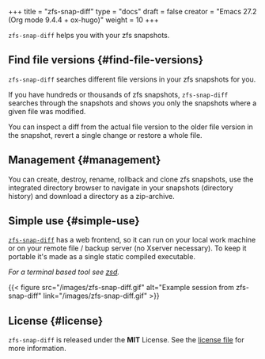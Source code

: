 +++
title = "zfs-snap-diff"
type = "docs"
draft = false
creator = "Emacs 27.2 (Org mode 9.4.4 + ox-hugo)"
weight = 10
+++

`zfs-snap-diff` helps you with your zfs snapshots.


## Find file versions {#find-file-versions}

`zfs-snap-diff` searches different file versions in your zfs snapshots for you.

If you have hundreds or thousands of zfs snapshots, `zfs-snap-diff` searches through
the snapshots and shows you only the snapshots where a given file was modified.

You can inspect a diff from the actual file version to the older file version in the
snapshot, revert a single change or restore a whole file.


## Management {#management}

You can create, destroy, rename, rollback and clone zfs snapshots, use the integrated directory browser to
navigate in your snapshots (directory history) and download a directory as a zip-archive.


## Simple use {#simple-use}

[`zfs-snap-diff`](/docs/zfs-snap-diff) has a web frontend, so it can run on your local work machine or on your
remote file / backup server (no Xserver necessary). To keep it portable it's made
as a single static compiled executable.

_For a terminal based tool see [zsd](https://j-keck.github.io/zsd)._

{{< figure src="/images/zfs-snap-diff.gif" alt="Example session from zfs-snap-diff" link="/images/zfs-snap-diff.gif" >}}


## License {#license}

`zfs-snap-diff` is released under the ****MIT**** License. See the [license file](https://github.com/j-keck/zfs-snap-diff/blob/master/LICENSE) for more information.
